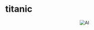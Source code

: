 # titanic
<p align="center">
  <img src="https://media0.giphy.com/media/v1.Y2lkPTc5MGI3NjExdXpoajBvbGUwbGllNGxjb3B2M3E4ZnkzMmo5ZnA0aDdoa2tlNThmYyZlcD12MV9pbnRlcm5hbF9naWZfYnlfaWQmY3Q9Zw/OZIWZ1qX9SHSGI7AGu/giphy.gif" alt="AI" />
</p>

